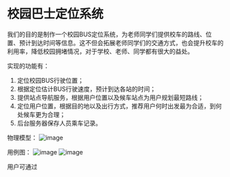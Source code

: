# 校园巴士定位系统
我们的目的是制作一个校园BUS定位系统，为老师同学们提供校车的路线、位置、预计到达时间等信息。这不但会拓展老师同学们的交通方式，也会提升校车的利用率，降低校园拥堵情况，对于学校、老师、同学都有很大的益处。

实现的功能有：
1. 定位校园BUS行驶位置；
2. 根据定位估计BUS行驶速度，预计到达各站的时间；
3. 提供站点导航服务，根据用户位置以及候车站点为用户规划最短路线；
4. 定位用户位置，根据目的地以及出行方式，推荐用户何时出发最为合适，到何处候车更为合理；
5. 后台服务器保存人员乘车记录。

物理模型：
![image](https://user-images.githubusercontent.com/49344843/122563227-8883f600-d076-11eb-91c1-84a1224c7ed2.png)

用例图：
![image](https://user-images.githubusercontent.com/49344843/122563315-a18ca700-d076-11eb-8965-770572e97366.png)
![image](https://user-images.githubusercontent.com/49344843/122563326-a5b8c480-d076-11eb-8fb1-1535d3afcb0d.png)

用户可通过
